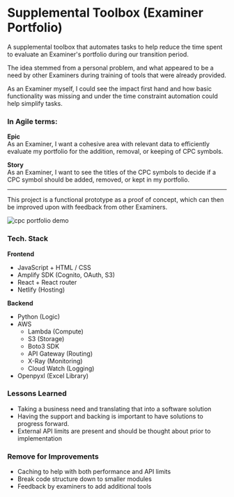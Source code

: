 # Supplemental Toolbox (Examiner Portfolio)
A supplemental toolbox that automates tasks to help reduce the time spent to evaluate an Examiner's portfolio during our transition period. 

The idea stemmed from a personal problem, and what appeared to be a need by other Examiners during training of tools that were already provided.

As an Examiner myself, I could see the impact first hand and how basic functionality was missing and under the time constraint automation could help simplify tasks.

### In Agile terms: 
**Epic**  
As an Examiner, I want a cohesive area with relevant data to efficiently evaluate my portfolio for the addition, removal, or keeping of CPC symbols.

**Story**  
As an Examiner, I want to see the titles of the CPC symbols to decide if a CPC symbol should be added, removed, or kept in my portfolio.

------- 

This project is a functional prototype as a proof of concept, which can then be improved upon with feedback from other Examiners.

![cpc portfolio demo](demos/mini-demo.gif)

### Tech. Stack
**Frontend** 
- JavaScript + HTML / CSS 
- Amplify SDK (Cognito, OAuth, S3)
- React + React router
- Netlify (Hosting)

**Backend**
- Python (Logic)
- AWS
  - Lambda (Compute)
  - S3 (Storage)
  - Boto3 SDK
  - API Gateway (Routing) 
  - X-Ray (Monitoring)
  - Cloud Watch (Logging) 
- Openpyxl (Excel Library)



### Lessons Learned
- Taking a business need and translating that into a software solution 
- Having the support and backing is important to have solutions to progress forward.
- External API limits are present and should be thought about prior to implementation


### Remove for Improvements
- Caching to help with both performance and API limits
- Break code structure down to smaller modules
- Feedback by examiners to add additional tools